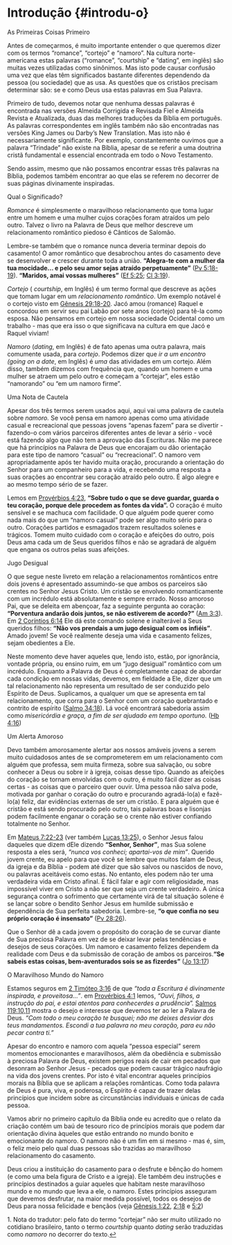 # Introdução {#introdu-o}

As Primeiras Coisas Primeiro

Antes de começarmos, é muito importante entender o que queremos dizer com os termos “romance”, “cortejo” e “namoro”. Na cultura norte-americana estas palavras (“romance”, “courtship” e “dating”, em inglês) são muitas vezes utilizadas como sinônimos. Mas isto pode causar confusão uma vez que elas têm significados bastante diferentes dependendo da pessoa (ou sociedade) que as usa. As questões que os cristãos precisam determinar são: se e como Deus usa estas palavras em Sua Palavra.

Primeiro de tudo, devemos notar que nenhuma dessas palavras é encontrada nas versões Almeida Corrigida e Revisada Fiel e Almeida Revista e Atualizada, duas das melhores traduções da Bíblia em português. As palavras correspondentes em inglês também não são encontradas nas versões King James ou Darby’s New Translation. Mas isto não é necessariamente significante. Por exemplo, constantemente ouvimos que a palavra “Trindade” não existe na Bíblia, apesar de se referir a uma doutrina cristã fundamental e essencial encontrada em todo o Novo Testamento.

Sendo assim, mesmo que não possamos encontrar essas três palavras na Bíblia, podemos também encontrar ao que elas se referem no decorrer de suas páginas divinamente inspiradas.

Qual o Significado?

_Romance_ é simplesmente o maravilhoso relacionamento que toma lugar entre um homem e uma mulher cujos corações foram atraídos um pelo outro. Talvez o livro na Palavra de Deus que melhor descreve um relacionamento romântico piedoso é Cânticos de Salomão.

Lembre-se também que o romance nunca deveria terminar depois do casamento! O amor romântico que desabrochou antes do casamento deve se desenvolver e crescer durante toda a união. **“Alegra-te com a mulher da tua mocidade... e pelo seu amor sejas atraído perpetuamente”** ([Pv 5:18-19](http://bibliaonline.com.br/acf/pv/5/18-19)). **“Maridos, amai vossas mulheres”** ([Ef 5:25](http://bibliaonline.com.br/acf/ef/5/25); [Cl 3:19](http://bibliaonline.com.br/acf/cl/3/19)).

_Cortejo_ ( _courtship_, em Inglês) é um termo formal que descreve as ações que tomam lugar em um _relacionamento romântico_. Um exemplo notável é o cortejo visto em [Gênesis 29:18-20](http://bibliaonline.com.br/acf/gn/29/18-20). Jacó amou (romance) Raquel e concordou em servir seu pai Labão por sete anos (cortejo) para tê-la como esposa. Não pensamos em cortejo em nossa sociedade Ocidental como um trabalho - mas que era isso o que significava na cultura em que Jacó e Raquel viviam!

_Namoro_ (_dating_, em Inglês) é de fato apenas uma outra palavra, mais comumente usada, para _cortejo_. Podemos dizer que _ir a um encontro (going on a date_, em Inglês) é _uma_ das atividades em um cortejo. Além disso, também dizemos com frequência que, quando um homem e uma mulher se atraem um pelo outro e começam a “cortejar”, eles estão “namorando” ou “em um namoro firme”.

Uma Nota de Cautela

Apesar dos três termos serem usados aqui, aqui vai uma palavra de cautela sobre _namoro._ Se você pensa em namoro apenas como uma atividade casual e recreacional que pessoas jovens “apenas fazem” para se divertir - fazendo-o com vários parceiros diferentes antes de levar a sério - você está fazendo algo que não tem a aprovação das Escrituras. Não me parece que há princípios na Palavra de Deus que encorajam ou dão orientação para este tipo de namoro “casual” ou “recreacional”. O namoro vem apropriadamente após ter havido muita oração, procurando a orientação do Senhor para um companheiro para a vida, e recebendo uma resposta a suas orações ao encontrar seu coração atraído pelo outro. É algo alegre e ao mesmo tempo sério de se fazer.

Lemos em [Provérbios 4:23](http://bibliaonline.com.br/acf/pv/4/23), **“Sobre tudo o que se deve guardar, guarda o teu coração, porque dele procedem as fontes da vida”.** O coração é muito sensível e se machuca com facilidade. O que alguém pode querer como nada mais do que um “namoro casual” pode ser algo muito sério para o outro. Corações partidos e esmagados trazem resultados solenes e trágicos. Tomem muito cuidado com o coração e afeições do outro, pois Deus ama cada um de Seus queridos filhos e não se agradará de alguém que engana os outros pelas suas afeições.

Jugo Desigual

O que segue neste livreto em relação a relacionamentos românticos entre dois jovens é apresentado assumindo-se que ambos os parceiros são crentes no Senhor Jesus Cristo. Um cristão se envolvendo romanticamente com um incrédulo está absolutamente e sempre errado. Nosso amoroso Pai, que se deleita em abençoar, faz a seguinte pergunta ao coração: **“Porventura andarão dois juntos, se não estiverem de acordo?”** ([Am 3:3](http://bibliaonline.com.br/acf/am/3/3)). Em [2 Coríntios 6:14](http://bibliaonline.com.br/acf/2co/6/14) Ele dá este comando solene e inalterável a Seus queridos filhos: **“Não vos prendais a um jugo desigual com os infiéis”**. Amado jovem! Se você realmente deseja uma vida e casamento felizes, sejam obedientes a Ele.

Neste momento deve haver aqueles que, lendo isto, estão, por ignorância, vontade própria, ou ensino ruim, em um “jugo desigual” romântico com um incrédulo. Enquanto a Palavra de Deus é completamente capaz de abordar cada condição em nossas vidas, devemos, em fieldade a Ele, dizer que um tal relacionamento não representa um resultado de ser conduzido pelo Espírito de Deus. Suplicamos, a qualquer um que se apresenta em tal relacionamento, que corra para o Senhor com um coração quebrantado e contrito de espírito ([Salmo 34:18](http://bibliaonline.com.br/acf/sl/34/18)). Lá você encontrará sabedoria assim como _misericórdia e graça, a fim de ser ajudado em tempo oportuno._ ([Hb 4:16](http://bibliaonline.com.br/acf/hb/4/16))

Um Alerta Amoroso

Devo também amorosamente alertar aos nossos amáveis jovens a serem muito cuidadosos antes de se comprometerem em um relacionamento com alguém que professa, sem muita firmeza, sobre sua salvação, ou sobre conhecer a Deus ou sobre ir à igreja, coisas desse tipo. Quando as afeições do coração se tornam envolvidas com o outro, é muito fácil dizer as coisas certas - as coisas que o parceiro quer ouvir. Uma pessoa não salva pode, motivada por ganhar o coração do outro e procurando agradá-lo(a) e fazê-lo(a) feliz, dar evidências externas de ser um cristão. E para alguém que é cristão e está sendo procurado pelo outro, tais palavras boas e lisonjas podem facilmente enganar o coração se o crente não estiver confiando totalmente no Senhor.

Em [Mateus 7:22-23](http://bibliaonline.com.br/acf/mt/7/22-23) (ver também [Lucas 13:25](http://bibliaonline.com.br/acf/lc/13/25)), o Senhor Jesus falou daqueles que dizem dEle dizendo **“Senhor, Senhor”**, mas Sua solene resposta a eles será, _“nunca vos conheci; apartai-vos de mim”_. Querido jovem crente, eu apelo para que você se lembre que muitos falam de Deus, da igreja e da Bíblia - podem até dizer que são salvos ou nascidos de novo, ou palavras aceitáveis como estas. No entanto, eles podem não ter uma verdadeira vida em Cristo afinal. É fácil falar e agir com religiosidade, mas impossível viver em Cristo a não ser que seja um crente verdadeiro. A única segurança contra o sofrimento que certamente virá de tal situação solene é se lançar sobre o bendito Senhor Jesus em humilde submissão e dependência de Sua perfeita sabedoria. Lembre-se, **“o que confia no seu próprio coração é insensato”** ([Pv 28:26](http://bibliaonline.com.br/acf/pv/28/26)).

Que o Senhor dê a cada jovem o propósito do coração de se curvar diante de Sua preciosa Palavra em vez de se deixar levar pelas tendências e desejos de seus corações. Um namoro e casamento felizes dependem da realidade com Deus e da submissão de coração de ambos os parceiros.**“Se sabeis estas coisas, bem-aventurados sois se as fizerdes”** ([Jo 13:17](http://bibliaonline.com.br/acf/jo/13/17))

O Maravilhoso Mundo do Namoro

Estamos seguros em [2 Timóteo 3:16](http://bibliaonline.com.br/acf/2tm/3/16) de que _“toda a Escritura é divinamente inspirada, e proveitosa...”_. em [Provérbios 4:1](http://bibliaonline.com.br/acf/pv/4/1) lemos, _“Ouvi, filhos, a instrução do pai, e estai atentos para conhecerdes a prudência”._ [Salmos 119:10,11](http://bibliaonline.com.br/acf/sl/119/10,11) mostra o desejo e interesse que devemos ter ao ler a Palavra de Deus. _“Com todo o meu coração te busquei; não me deixes desviar dos teus mandamentos. Escondi a tua palavra no meu coração, para eu não pecar contra ti.”_

Apesar do encontro e namoro com aquela “pessoa especial” serem momentos emocionantes e maravilhosos, além da obediência e submissão à preciosa Palavra de Deus, existem perigos reais de cair em pecados que desonram ao Senhor Jesus - pecados que podem causar trágico naufrágio na vida dos jovens crentes. Por isto é vital encontrar aqueles princípios morais na Bíblia que se aplicam a relações românticas. Como toda palavra de Deus é pura, viva, e poderosa, o Espírito é capaz de trazer delas princípios que incidem sobre as circunstâncias individuais e únicas de cada pessoa.

Vamos abrir no primeiro capítulo da Bíblia onde eu acredito que o relato da criação contém um baú de tesouro rico de princípios morais que podem dar orientação divina àqueles que estão entrando no mundo bonito e emocionante do namoro. O namoro não é um fim em si mesmo - mas é, sim, o feliz meio pelo qual duas pessoas são trazidas ao maravilhoso relacionamento do casamento.

Deus criou a instituição do casamento para o desfrute e bênção do homem (e como uma bela figura de Cristo e a igreja). Ele também deu instruções e princípios destinados a guiar aqueles que habitam neste maravilhoso mundo e no mundo que leva a ele, o namoro. Estes princípios asseguram que devemos desfrutar, na maior medida possível, todos os desejos de Deus para nossa felicidade e bençãos (veja [Gênesis 1:22](http://bibliaonline.com.br/acf/gn/1/22), [2:18](http://bibliaonline.com.br/acf/gn/2/18) e [5:2](http://bibliaonline.com.br/acf/gn/5/2))

​1\. Nota do tradutor: pelo fato do termo “cortejar” não ser muito utilizado no cotidiano brasileiro, tanto o termo _courtship_ quanto _dating_ serão traduzidas como _namoro_ no decorrer do texto.[↩](http://localhost/leituracrista/bible2link/Referencias-biblicas-para-link/index.php#calibre_link-11)